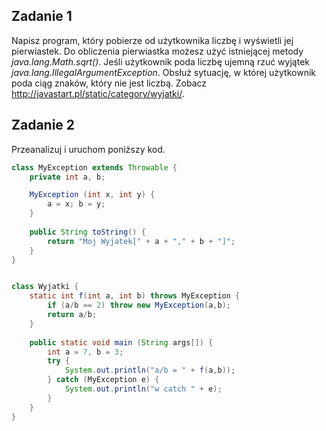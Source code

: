 ## Zadanie 1

Napisz program, który pobierze od użytkownika liczbę i wyświetli jej pierwiastek. Do obliczenia pierwiastka możesz użyć istniejącej metody *java.lang.Math.sqrt()*. Jeśli użytkownik poda liczbę ujemną rzuć wyjątek *java.lang.IllegalArgumentException*. Obsłuż sytuację, w której użytkownik poda ciąg znaków, który nie jest liczbą. Zobacz <http://javastart.pl/static/category/wyjatki/>.

## Zadanie 2

Przeanalizuj i uruchom poniższy kod.

```java
class MyException extends Throwable {
    private int a, b;

    MyException (int x, int y) {
        a = x; b = y;
    }
    
    public String toString() {
        return "Moj Wyjatek[" + a + "," + b + "]";
    }
}


class Wyjatki {
    static int f(int a, int b) throws MyException {
        if (a/b == 2) throw new MyException(a,b);
        return a/b;
    }
    
    public static void main (String args[]) {
        int a = 7, b = 3;
        try {
            System.out.println("a/b = " + f(a,b));
        } catch (MyException e) {
            System.out.println("w catch " + e);
        }
    }
}
```



